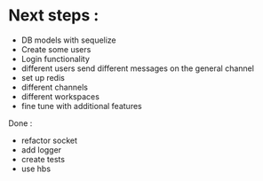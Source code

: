 # Next steps :

- DB models with sequelize
- Create some users
- Login functionality
- different users send different messages on the general channel
- set up redis
- different channels
- different workspaces
- fine tune with additional features


Done :
- refactor socket
- add logger
- create tests
- use hbs